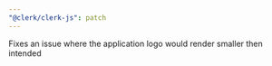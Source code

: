 ```yaml
---
"@clerk/clerk-js": patch
---
```


Fixes an issue where the application logo would render smaller then intended
